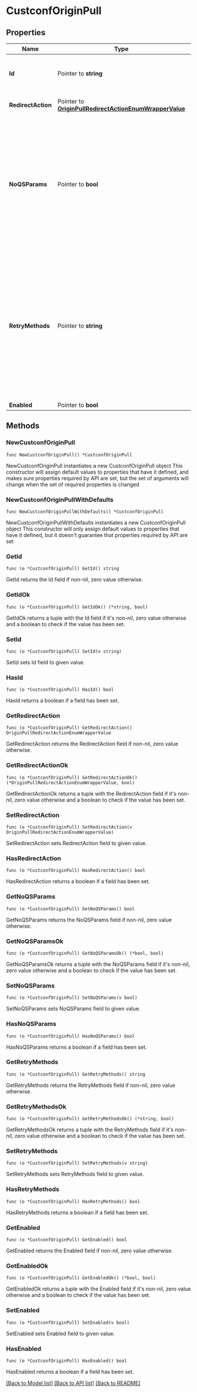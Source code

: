 # CustconfOriginPull

## Properties

Name | Type | Description | Notes
------------ | ------------- | ------------- | -------------
**Id** | Pointer to **string** | This is used by the API to perform conflict checking | [optional] 
**RedirectAction** | Pointer to [**OriginPullRedirectActionEnumWrapperValue**](OriginPullRedirectActionEnumWrapperValue.md) |  | [optional] [default to "UNKNOWN"]
**NoQSParams** | Pointer to **bool** | GFS sends a path without any query string parameters when making external origin requests regardless if any parameters were sent by the User-Agent. | [optional] 
**RetryMethods** | Pointer to **string** | String of values delimited by a &#39;,&#39; character. List of HTTP Methods that define types of origin pull requests that can be retried if a failure occurs after sending a previous request. | [optional] 
**Enabled** | Pointer to **bool** |  | [optional] 

## Methods

### NewCustconfOriginPull

`func NewCustconfOriginPull() *CustconfOriginPull`

NewCustconfOriginPull instantiates a new CustconfOriginPull object
This constructor will assign default values to properties that have it defined,
and makes sure properties required by API are set, but the set of arguments
will change when the set of required properties is changed

### NewCustconfOriginPullWithDefaults

`func NewCustconfOriginPullWithDefaults() *CustconfOriginPull`

NewCustconfOriginPullWithDefaults instantiates a new CustconfOriginPull object
This constructor will only assign default values to properties that have it defined,
but it doesn't guarantee that properties required by API are set

### GetId

`func (o *CustconfOriginPull) GetId() string`

GetId returns the Id field if non-nil, zero value otherwise.

### GetIdOk

`func (o *CustconfOriginPull) GetIdOk() (*string, bool)`

GetIdOk returns a tuple with the Id field if it's non-nil, zero value otherwise
and a boolean to check if the value has been set.

### SetId

`func (o *CustconfOriginPull) SetId(v string)`

SetId sets Id field to given value.

### HasId

`func (o *CustconfOriginPull) HasId() bool`

HasId returns a boolean if a field has been set.

### GetRedirectAction

`func (o *CustconfOriginPull) GetRedirectAction() OriginPullRedirectActionEnumWrapperValue`

GetRedirectAction returns the RedirectAction field if non-nil, zero value otherwise.

### GetRedirectActionOk

`func (o *CustconfOriginPull) GetRedirectActionOk() (*OriginPullRedirectActionEnumWrapperValue, bool)`

GetRedirectActionOk returns a tuple with the RedirectAction field if it's non-nil, zero value otherwise
and a boolean to check if the value has been set.

### SetRedirectAction

`func (o *CustconfOriginPull) SetRedirectAction(v OriginPullRedirectActionEnumWrapperValue)`

SetRedirectAction sets RedirectAction field to given value.

### HasRedirectAction

`func (o *CustconfOriginPull) HasRedirectAction() bool`

HasRedirectAction returns a boolean if a field has been set.

### GetNoQSParams

`func (o *CustconfOriginPull) GetNoQSParams() bool`

GetNoQSParams returns the NoQSParams field if non-nil, zero value otherwise.

### GetNoQSParamsOk

`func (o *CustconfOriginPull) GetNoQSParamsOk() (*bool, bool)`

GetNoQSParamsOk returns a tuple with the NoQSParams field if it's non-nil, zero value otherwise
and a boolean to check if the value has been set.

### SetNoQSParams

`func (o *CustconfOriginPull) SetNoQSParams(v bool)`

SetNoQSParams sets NoQSParams field to given value.

### HasNoQSParams

`func (o *CustconfOriginPull) HasNoQSParams() bool`

HasNoQSParams returns a boolean if a field has been set.

### GetRetryMethods

`func (o *CustconfOriginPull) GetRetryMethods() string`

GetRetryMethods returns the RetryMethods field if non-nil, zero value otherwise.

### GetRetryMethodsOk

`func (o *CustconfOriginPull) GetRetryMethodsOk() (*string, bool)`

GetRetryMethodsOk returns a tuple with the RetryMethods field if it's non-nil, zero value otherwise
and a boolean to check if the value has been set.

### SetRetryMethods

`func (o *CustconfOriginPull) SetRetryMethods(v string)`

SetRetryMethods sets RetryMethods field to given value.

### HasRetryMethods

`func (o *CustconfOriginPull) HasRetryMethods() bool`

HasRetryMethods returns a boolean if a field has been set.

### GetEnabled

`func (o *CustconfOriginPull) GetEnabled() bool`

GetEnabled returns the Enabled field if non-nil, zero value otherwise.

### GetEnabledOk

`func (o *CustconfOriginPull) GetEnabledOk() (*bool, bool)`

GetEnabledOk returns a tuple with the Enabled field if it's non-nil, zero value otherwise
and a boolean to check if the value has been set.

### SetEnabled

`func (o *CustconfOriginPull) SetEnabled(v bool)`

SetEnabled sets Enabled field to given value.

### HasEnabled

`func (o *CustconfOriginPull) HasEnabled() bool`

HasEnabled returns a boolean if a field has been set.


[[Back to Model list]](../README.md#documentation-for-models) [[Back to API list]](../README.md#documentation-for-api-endpoints) [[Back to README]](../README.md)


